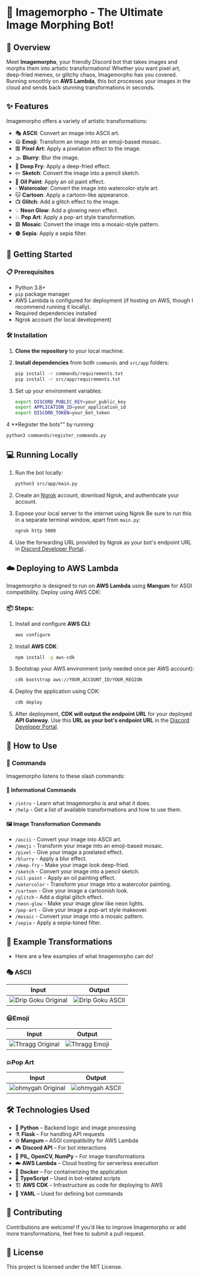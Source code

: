 # 🎨 Imagemorpho - The Ultimate Image Morphing Bot!

## 🚀 Overview
Meet **Imagemorpho**, your friendly Discord bot that takes images and morphs them into artistic transformations! Whether you want pixel art, deep-fried memes, or glitchy chaos, Imagemorpho has you covered. Running smoothly on **AWS Lambda**, this bot processes your images in the cloud and sends back stunning transformations in seconds.

## ✨ Features
Imagemorpho offers a variety of artistic transformations:
- 🎭 **ASCII**: Convert an image into ASCII art.
- 😃 **Emoji**: Transform an image into an emoji-based mosaic.
- 🟥 **Pixel Art**: Apply a pixelation effect to the image.
- 🌫️ **Blurry**: Blur the image.
- 🍗 **Deep Fry**: Apply a deep-fried effect.
- ✏️ **Sketch**: Convert the image into a pencil sketch.
- 🎨 **Oil Paint**: Apply an oil paint effect.
- 💧 **Watercolor**: Convert the image into watercolor-style art.
- 🐱 **Cartoon**: Apply a cartoon-like appearance.
- 📺 **Glitch**: Add a glitch effect to the image.
- 💡 **Neon Glow**: Add a glowing neon effect.
- 💥 **Pop Art**: Apply a pop-art style transformation.
- 🟩 **Mosaic**: Convert the image into a mosaic-style pattern.
- 🟤 **Sepia**: Apply a sepia filter.

## 🔧 Getting Started

### 📋 Prerequisites
- Python 3.8+
- `pip` package manager
- AWS Lambda is configured for deployment (if hosting on AWS, though I recommend running it locally).
- Required dependencies installed
- Ngrok account (for local development)

### 🛠️ Installation

1. **Clone the repository** to your local machine.

2. **Install dependencies** from both `commands` and `src/app` folders:
   ```sh
   pip install -r commands/requirements.txt
   pip install -r src/app/requirements.txt

3. Set up your environment variables:
   ```sh
   export DISCORD_PUBLIC_KEY=your_public_key
   export APPLICATION_ID=your_application_id
   export DISCORD_TOKEN=your_bot_token
   ```
4 **Register the bots"" by running:
  ```sh
  python3 commands/register_commands.py
  ```

## 💻 Running Locally
1. Run the bot locally:
   ```sh
   python3 src/app/main.py
   ```

2. Create an [Ngrok](https://ngrok.com) account, download Ngrok, and authenticate your account.

3. Expose your local server to the internet using Ngrok Be sure to run this in a separate terminal window, apart from `main.py`:
   ```sh
   ngrok http 5000
   ```

4. Use the forwarding URL provided by Ngrok as your bot's endpoint URL in [Discord Developer Portal](https://discord.com/developers/applications)..

## ☁️ Deploying to AWS Lambda
Imagemorpho is designed to run on **AWS Lambda** using **Mangum** for ASGI compatibility. Deploy using AWS CDK:

### 📦 Steps:
1. Install and configure **AWS CLI**:
   ```sh
   aws configure
   ```

2. Install **AWS CDK**:
   ```sh
   npm install -g aws-cdk
   ```

3. Bootstrap your AWS environment (only needed once per AWS account):
   ```sh
   cdk bootstrap aws://YOUR_ACCOUNT_ID/YOUR_REGION
   ```

4. Deploy the application using CDK:
   ```sh
   cdk deploy
   ```
5. After deployment, **CDK will output the endpoint URL** for your deployed **API Gateway**. Use this **URL as your bot's endpoint URL** in the [Discord Developer Portal](https://discord.com/developers/applications).

## 📝 How to Use
### 📌 Commands
Imagemorpho listens to these slash commands:

#### 📗 Informational Commands
- `/intro` - Learn what Imagemorpho is and what it does.
- `/help` - Get a list of available transformations and how to use them.

#### 🖼️ Image Transformation Commands
- `/ascii` - Convert your image into ASCII art.
- `/emoji` - Transform your image into an emoji-based mosaic.
- `/pixel` - Give your image a pixelated effect.
- `/blurry` - Apply a blur effect.
- `/deep-fry` - Make your image look deep-fried.
- `/sketch` - Convert your image into a pencil sketch.
- `/oil-paint` - Apply an oil painting effect.
- `/watercolor` - Transform your image into a watercolor painting.
- `/cartoon` - Give your image a cartoonish look.
- `/glitch` - Add a digital glitch effect.
- `/neon-glow` - Make your image glow like neon lights.
- `/pop-art` - Give your image a pop-art style makeover.
- `/mosaic` - Convert your image into a mosaic pattern.
- `/sepia` - Apply a sepia-toned filter.

## 📸 Example Transformations
- Here are a few examples of what Imagemorpho can do!

### 🎭 ASCII
| **Input** | **Output** |
|-----------|-----------|
| ![Drip Goku Original](ExampleImages/dripgoku.jpg) | ![Drip Goku ASCII](ExampleImages/dripgoku_ascii.jpg) |

### 😃Emoji
| **Input** | **Output** |
|-----------|-----------|
| ![Thragg Original](ExampleImages/thragg.webp) | ![Thragg Emoji](ExampleImages/thragg_emoji.webp) |

### 💥Pop Art
| **Input** | **Output** |
|-----------|-----------|
| ![ohmygah Original](ExampleImages/ohmygah.jpg) | ![ohmygah ASCII](ExampleImages/ohmygah_popart.jpg) |



## 🛠️ Technologies Used

- 🐍 **Python** – Backend logic and image processing  
- ⚗️ **Flask** – For handling API requests  
- 🌐 **Mangum** – ASGI compatibility for AWS Lambda  
- 🎮 **Discord API** – For bot interactions  
- 📐 **PIL, OpenCV, NumPy** – For image transformations  
- ☁️ **AWS Lambda** – Cloud hosting for serverless execution  
- 🐳 **Docker** – For containerizing the application  
- 📝 **TypeScript** – Used in bot-related scripts  
- 🏗️ **AWS CDK** – Infrastructure as code for deploying to AWS  
- 📜 **YAML** – Used for defining bot commands  


## 🤝 Contributing
Contributions are welcome! If you’d like to improve Imagemorpho or add more transformations, feel free to submit a pull request.

## 📄 License
This project is licensed under the MIT License.

